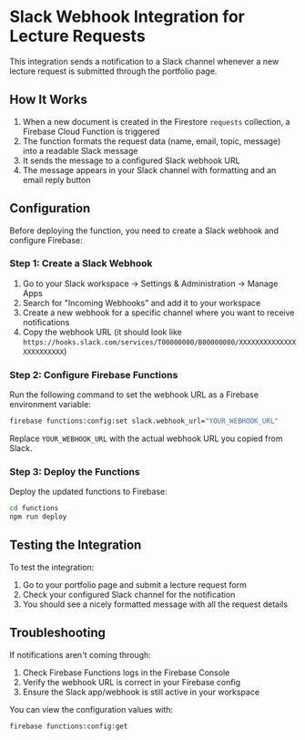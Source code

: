 # Slack Webhook Integration for Lecture Requests

This integration sends a notification to a Slack channel whenever a new lecture request is submitted through the portfolio page.

## How It Works

1. When a new document is created in the Firestore `requests` collection, a Firebase Cloud Function is triggered
2. The function formats the request data (name, email, topic, message) into a readable Slack message
3. It sends the message to a configured Slack webhook URL
4. The message appears in your Slack channel with formatting and an email reply button

## Configuration

Before deploying the function, you need to create a Slack webhook and configure Firebase:

### Step 1: Create a Slack Webhook

1. Go to your Slack workspace → Settings & Administration → Manage Apps
2. Search for "Incoming Webhooks" and add it to your workspace
3. Create a new webhook for a specific channel where you want to receive notifications
4. Copy the webhook URL (it should look like `https://hooks.slack.com/services/T00000000/B00000000/XXXXXXXXXXXXXXXXXXXXXXXX`)

### Step 2: Configure Firebase Functions

Run the following command to set the webhook URL as a Firebase environment variable:

```bash
firebase functions:config:set slack.webhook_url="YOUR_WEBHOOK_URL"
```

Replace `YOUR_WEBHOOK_URL` with the actual webhook URL you copied from Slack.

### Step 3: Deploy the Functions

Deploy the updated functions to Firebase:

```bash
cd functions
npm run deploy
```

## Testing the Integration

To test the integration:

1. Go to your portfolio page and submit a lecture request form
2. Check your configured Slack channel for the notification
3. You should see a nicely formatted message with all the request details

## Troubleshooting

If notifications aren't coming through:

1. Check Firebase Functions logs in the Firebase Console
2. Verify the webhook URL is correct in your Firebase config
3. Ensure the Slack app/webhook is still active in your workspace

You can view the configuration values with:

```bash
firebase functions:config:get
``` 